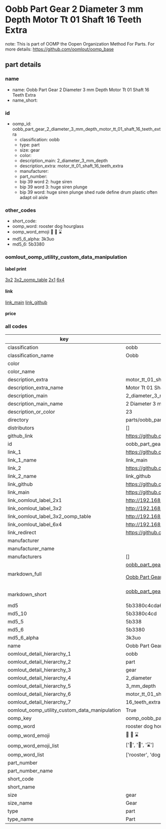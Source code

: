 # Oobb Part Gear 2 Diameter 3 mm Depth Motor Tt 01 Shaft 16 Teeth Extra  

note: This is part of OOMP the Oopen Organization Method For Parts. For more details: https://github.com/oomlout/oomp_base

##  part details
  







### name
* name: Oobb Part Gear 2 Diameter 3 mm Depth Motor Tt 01 Shaft 16 Teeth Extra
* name_short: 
### id
* oomp_id: oobb_part_gear_2_diameter_3_mm_depth_motor_tt_01_shaft_16_teeth_extra
  * classification: oobb
  * type: part
  * size: gear
  * color: 
  * description_main: 2_diameter_3_mm_depth
  * description_extra: motor_tt_01_shaft_16_teeth_extra
  * manufacturer: 
  * part_number: 
  * bip 39 word 2: huge siren
  * bip 39 word 3: huge siren plunge
  * bip 39 word: huge siren plunge shed rude define drum plastic often adapt oil aisle

### other_codes
* short_code: 
* oomp_word: rooster dog hourglass
* oomp_word_emoji :rooster: :dog: :hourglass:
* md5_6_alpha: 3k3uo
* md5_6: 5b3380






### oomlout_oomp_utility_custom_data_manipulation
#### label print
[3x2](http://192.168.1.245:1112/?label=oomp%203k3uo)
[3x2_oomp_table](http://192.168.1.108:1112/?label=oomp%203k3uo)
[2x1](http://192.168.1.242:1112/?label=oomp%203k3uo)
[6x4](http://192.168.1.55:1112/?label=oomp%203k3uo)    

#### link

[link_main](https://github.com/oomlout/oomlout_oomp_version_1_messy/tree/main/parts/oobb_part_gear_2_diameter_3_mm_depth_motor_tt_01_shaft_16_teeth_extra) [link_github](https://github.com/oomlout/oomlout_oomp_version_1_messy/tree/main/parts/oobb_part_gear_2_diameter_3_mm_depth_motor_tt_01_shaft_16_teeth_extra)                             

#### price







### all codes 
| key | value |  
| --- | --- |  
| classification | oobb |  
| classification_name | Oobb |  
| color |  |  
| color_name |  |  
| description_extra | motor_tt_01_shaft_16_teeth_extra |  
| description_extra_name | Motor Tt 01 Shaft 16 Teeth Extra |  
| description_main | 2_diameter_3_mm_depth |  
| description_main_name | 2 Diameter 3 mm Depth |  
| description_or_color | 23 |  
| directory | parts/oobb_part_gear_2_diameter_3_mm_depth_motor_tt_01_shaft_16_teeth_extra |  
| distributors | [] |  
| github_link | https://github.com/oomlout/oomlout_oomp_part_src/tree/main/parts/oobb_part_gear_2_diameter_3_mm_depth_motor_tt_01_shaft_16_teeth_extra |  
| id | oobb_part_gear_2_diameter_3_mm_depth_motor_tt_01_shaft_16_teeth_extra |  
| link_1 | https://github.com/oomlout/oomlout_oomp_version_1_messy/tree/main/parts/oobb_part_gear_2_diameter_3_mm_depth_motor_tt_01_shaft_16_teeth_extra |  
| link_1_name | link_main |  
| link_2 | https://github.com/oomlout/oomlout_oomp_version_1_messy/tree/main/parts/oobb_part_gear_2_diameter_3_mm_depth_motor_tt_01_shaft_16_teeth_extra |  
| link_2_name | link_github |  
| link_github | https://github.com/oomlout/oomlout_oomp_version_1_messy/tree/main/parts/oobb_part_gear_2_diameter_3_mm_depth_motor_tt_01_shaft_16_teeth_extra |  
| link_main | https://github.com/oomlout/oomlout_oomp_version_1_messy/tree/main/parts/oobb_part_gear_2_diameter_3_mm_depth_motor_tt_01_shaft_16_teeth_extra |  
| link_oomlout_label_2x1 | http://192.168.1.242:1112/?label=oomp%203k3uo |  
| link_oomlout_label_3x2 | http://192.168.1.245:1112/?label=oomp%203k3uo |  
| link_oomlout_label_3x2_oomp_table | http://192.168.1.108:1112/?label=oomp%203k3uo |  
| link_oomlout_label_6x4 | http://192.168.1.55:1112/?label=oomp%203k3uo |  
| link_redirect | https://github.com/oomlout/oomlout_oomp_version_1_messy/tree/main/parts/oobb_part_gear_2_diameter_3_mm_depth_motor_tt_01_shaft_16_teeth_extra |  
| manufacturer |  |  
| manufacturer_name |  |  
| manufacturers | [] |  
| markdown_full | [oobb_part_gear_2_diameter_3_mm_depth_motor_tt_01_shaft_16_teeth_extra](none)<br>[](none)<br>[Oobb Part Gear 2 Diameter 3 Mm Depth Motor Tt 01 Shaft 16 Teeth Extra](none)<br><br> |  
| markdown_short | [oobb_part_gear_2_diameter_3_mm_depth_motor_tt_01_shaft_16_teeth_extra](none)<br><br> |  
| md5 | 5b3380c4cda60870e65e7c554df25b75 |  
| md5_10 | 5b3380c4cd |  
| md5_5 | 5b338 |  
| md5_6 | 5b3380 |  
| md5_6_alpha | 3k3uo |  
| name | Oobb Part Gear 2 Diameter 3 mm Depth Motor Tt 01 Shaft 16 Teeth Extra |  
| oomlout_detail_hierarchy_1 | oobb |  
| oomlout_detail_hierarchy_2 | part |  
| oomlout_detail_hierarchy_3 | gear |  
| oomlout_detail_hierarchy_4 | 2_diameter |  
| oomlout_detail_hierarchy_5 | 3_mm_depth |  
| oomlout_detail_hierarchy_6 | motor_tt_01_shaft |  
| oomlout_detail_hierarchy_7 | 16_teeth_extra |  
| oomlout_oomp_utility_custom_data_manipulation | True |  
| oomp_key | oomp_oobb_part_gear_2_diameter_3_mm_depth_motor_tt_01_shaft_16_teeth_extra |  
| oomp_word | rooster dog hourglass |  
| oomp_word_emoji | :rooster: :dog: :hourglass: |  
| oomp_word_emoji_list | [':rooster:', ':dog:', ':hourglass:'] |  
| oomp_word_list | ['rooster', 'dog', 'hourglass'] |  
| part_number |  |  
| part_number_name |  |  
| short_code |  |  
| short_name |  |  
| size | gear |  
| size_name | Gear |  
| type | part |  
| type_name | Part |  

